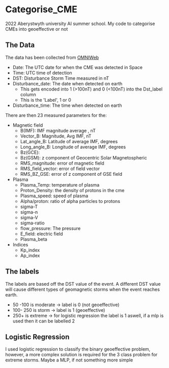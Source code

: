 # Categorise_CME
2022 Aberystwyth university AI summer school. My code to categorise CMEs into geoeffective or not


## The Data
The data has been collected from [OMNIWeb](https://omniweb.gsfc.nasa.gov/form/dx1.html) 

- Date: The UTC date for when the CME was detected in Space
- Time: UTC time of detection 
- DST: Disturbance Storm Time measured in nT 
- Disturbance_date: The date when detected on earth
    - This gets encoded into 1 (>100nT) and 0 (<100nT) into the Dst_label column
    - This is the 'Label', 1 or 0
- Disturbance_time: The time when detected on earth

There are then 23 measured parameters for the:
- Magnetic field
    - B(IMF): IMF magnitude average , nT
    - Vector_B: Magnitude, Avg IMF, nT
    - Lat_angle_B: Latitude of average IMF, degrees
    - Long_angle_B: Longitude of average IMF, degrees
    - Bz(GCE): 
    - Bz(GSM): z component of Geocentric Solar Magnetospheric
    - RMS_magnitude: error of magnetic field
    - RMS_field_vector: error of field vector
    - RMS_BZ_GSE: error of z component of GSE field
- Plasma
    - Plasma_Temp: temperature of plasma
    - Proton_Density: the density of protons in the cme
    - Plasma_speed: speed of plasma
    - Alpha/proton: ratio of alpha particles to protons
    - sigma-T 
    - sigma-n
    - sigma-V
    - sigma-ratio
    - flow_pressure: The pressure
    - E_field: electric field
    - Plasma_beta
- Indices
    - Kp_index
    - Ap_index 

## The labels
The labels are based off the DST value of the event. A different DST value will cause different types of geomagnetic storms when the event reaches earth.
- 50 -100 is moderate -> label is 0 (not geoeffective)
- 100- 250 is storm -> label is 1 (geoeffective)
- 250+ is extreme -> for logistic regression the label is 1 aswell, if a mlp is used then it can be labelled 2


## Logistic Regression
I used logistic regression to classify the binary geoeffective problem, however, a more complex solution is required for the 3 class problem for extreme storms. Maybe a MLP, if not something more simple 
